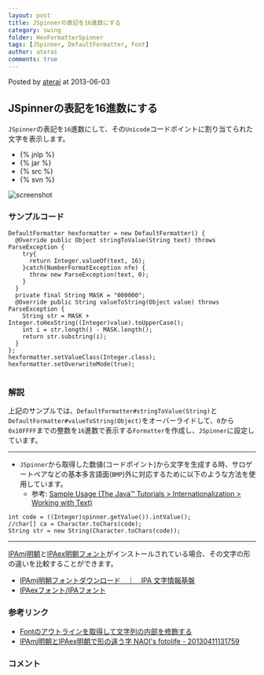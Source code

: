 ```yaml
---
layout: post
title: JSpinnerの表記を16進数にする
category: swing
folder: HexFormatterSpinner
tags: [JSpinner, DefaultFormatter, Font]
author: aterai
comments: true
---
```


Posted by [aterai](http://terai.xrea.jp/aterai.html) at 2013-06-03

## JSpinnerの表記を16進数にする
`JSpinner`の表記を`16`進数にして、その`Unicode`コードポイントに割り当てられた文字を表示します。

- {% jnlp %}
- {% jar %}
- {% src %}
- {% svn %}

<!-- dummy comment line for breaking list -->

![screenshot](https://lh4.googleusercontent.com/-eTZU_kuJGK4/UauUgRcPuTI/AAAAAAAABtc/7FNouA9JcLI/s800/HexFormatterSpinner.png)

### サンプルコード
<pre class="prettyprint"><code>DefaultFormatter hexformatter = new DefaultFormatter() {
  @Override public Object stringToValue(String text) throws ParseException {
    try{
      return Integer.valueOf(text, 16);
    }catch(NumberFormatException nfe) {
      throw new ParseException(text, 0);
    }
  }
  private final String MASK = "000000";
  @Override public String valueToString(Object value) throws ParseException {
    String str = MASK + Integer.toHexString((Integer)value).toUpperCase();
    int i = str.length() - MASK.length();
    return str.substring(i);
  }
};
hexformatter.setValueClass(Integer.class);
hexformatter.setOverwriteMode(true);

</code></pre>

### 解説
上記のサンプルでは、`DefaultFormatter#stringToValue(String)`と`DefaultFormatter#valueToString(Object)`をオーバーライドして、`0`から`0x10FFFF`までの整数を`16`進数で表示する`Formatter`を作成し、`JSpinner`に設定しています。

- - - -
- `JSpinner`から取得した数値(コードポイント)から文字を生成する時、サロゲートペアなどの基本多言語面(`BMP`)外に対応するために以下のような方法を使用しています。
    - 参考: [Sample Usage (The Java™ Tutorials > Internationalization > Working with Text)](http://docs.oracle.com/javase/tutorial/i18n/text/usage.html)

<!-- dummy comment line for breaking list -->

<pre class="prettyprint"><code>int code = ((Integer)spinner.getValue()).intValue();
//char[] ca = Character.toChars(code);
String str = new String(Character.toChars(code));
</code></pre>

- - - -
[IPAmj明朝](http://mojikiban.ipa.go.jp/download.html)と[IPAex明朝フォント](http://ipafont.ipa.go.jp/)がインストールされている場合、その文字の形の違いを比較することができます。

- [IPAmj明朝フォントダウンロード　｜　IPA 文字情報基盤](http://mojikiban.ipa.go.jp/download.html)
- [IPAexフォント/IPAフォント](http://ipafont.ipa.go.jp/)

<!-- dummy comment line for breaking list -->

### 参考リンク
- [Fontのアウトラインを取得して文字列の内部を修飾する](http://terai.xrea.jp/Swing/LineSplittingLabel.html)
- [IPAmj明朝とIPAex明朝で形の違う字 NAOI's fotolife - 20130411131759](http://f.hatena.ne.jp/NAOI/20130411131759)

<!-- dummy comment line for breaking list -->

### コメント

